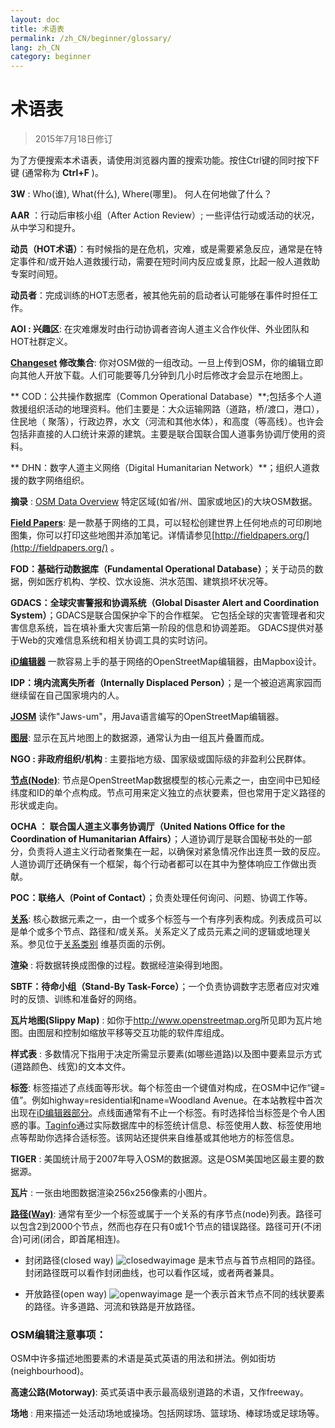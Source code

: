 ```yaml
---
layout: doc
title: 术语表 
permalink: /zh_CN/beginner/glossary/
lang: zh_CN
category: beginner
---
```


术语表 
============

> 2015年7月18日修订  

为了方便搜索本术语表，请使用浏览器内置的搜索功能。按住Ctrl键的同时按下F键 (通常称为 **Ctrl+F** )。  

**3W** : Who(谁), What(什么), Where(哪里)。  何人在何地做了什么？  

**AAR** ：行动后审核小组（After Action Review）; 一些评估行动或活动的状况，从中学习和提升。

**动员（HOT术语）**：有时候指的是在危机，灾难，或是需要紧急反应，通常是在特定事件和/或开始人道救援行动，需要在短时间内反应或复原，比起一般人道救助专案时间短。

**动员者**：完成训练的HOT志愿者，被其他先前的启动者认可能够在事件时担任工作。 

**AOI : 兴趣区**: 在灾难爆发时由行动协调者咨询人道主义合作伙伴、外业团队和HOT社群定义。


**[Changeset](http://wiki.openstreetmap.org/wiki/Changeset) 修改集合**: 你对OSM做的一组改动。一旦上传到OSM，你的编辑立即向其他人开放下载。人们可能要等几分钟到几小时后修改才会显示在地图上。

** COD：公共操作数据库（Common Operational Database）**;包括多个人道救援组织活动的地理资料。他们主要是：大众运输网路（道路，桥/渡口，港口），住民地（ 聚落），行政边界，水文（河流和其他水体），和高度（等高线）。也许会包括非直接的人口统计来源的建筑。主要是联合国联合国人道事务协调厅使用的资料。

** DHN：数字人道主义网络（Digital Humanitarian Network）**；组织人道救援的数字网络组织。

**摘录** : [OSM Data Overview](/zh_CN/osm-data/data-overview/) 特定区域(如省/州、国家或地区)的大块OSM数据。

**[Field Papers](/zh_CN/mobile-mapping/field-papers/)**: 是一款基于网络的工具，可以轻松创建世界上任何地点的可印刷地图集，你可以打印这些地图并添加笔记。详情请参见[http://fieldpapers.org/](http://fieldpapers.org/) 。 

**FOD：基础行动数据库（Fundamental Operational Database）**；关于动员的数据，例如医疗机构、学校、饮水设施、洪水范围、建筑损坏状况等。

**GDACS：全球灾害警报和协调系统（Global Disaster Alert and Coordination System）**；GDACS是联合国保护伞下的合作框架。 它包括全球的灾害管理者和灾害信息系统，旨在填补重大灾害后第一阶段的信息和协调差距。 GDACS提供对基于Web的灾难信息系统和相关协调工具的实时访问。

**[iD编辑器](/zh_CN/beginner/id-editor/)** 一款容易上手的基于网络的OpenStreetMap编辑器，由Mapbox设计。 

**IDP：境内流离失所者（Internally Displaced Person）**；是一个被迫逃离家园而继续留在自己国家境内的人。

**[JOSM](https://josm.openstreetmap.de/)** 读作"Jaws-um"，用Java语言编写的OpenStreetMap编辑器。 

**[图层](http://wiki.openstreetmap.org/wiki/Layer)**: 显示在瓦片地图上的数据源，通常认为由一组瓦片叠置而成。

**NGO : 非政府组织/机构** : 主要指地方级、国家级或国际级的非盈利公民群体。  

**[节点(Node)](http://wiki.openstreetmap.org/wiki/Node)**: 节点是OpenStreetMap数据模型的核心元素之一，由空间中已知经纬度和ID的单个点构成。节点可用来定义独立的点状要素，但也常用于定义路径的形状或走向。

**OCHA ： 联合国人道主义事务协调厅（United Nations Office for the Coordination of Humanitarian Affairs）**；人道协调厅是联合国秘书处的一部分，负责将人道主义行动者聚集在一起，以确保对紧急情况作出连贯一致的反应。 人道协调厅还确保有一个框架，每个行动者都可以在其中为整体响应工作做出贡献。

**POC：联络人（Point of Contact）**；负责处理任何询问、问题、协调工作等。

**[关系](http://wiki.openstreetmap.org/wiki/Relation)**: 核心数据元素之一，由一个或多个标签与一个有序列表构成。列表成员可以是单个或多个节点、路径和/或关系。关系定义了成员元素之间的逻辑或地理关系。参见位于[关系类别](http://wiki.openstreetmap.org/wiki/Types_of_relation) 维基页面的示例。 

**渲染** : 将数据转换成图像的过程。数据经渲染得到地图。

**SBTF：待命小组（Stand-By Task-Force）**；一个负责协调数字志愿者应对灾难时的反馈、训练和准备好的网络。

**瓦片地图(Slippy Map)** : 如你于<http://www.openstreetmap.org>所见即为瓦片地图。由图层和控制如缩放平移等交互功能的软件库组成。

**样式表** : 多数情况下指用于决定所需显示要素(如哪些道路)以及图中要素显示方式(道路颜色、线宽)的文本文件。

**标签**: 标签描述了点线面等形状。每个标签由一个键值对构成，在OSM中记作“键=值”。例如highway=residential和name=Woodland Avenue。在本站教程中首次出现在[iD编辑器部分](/zh/beginner/id-editor/#basic-editing-with-id)。点线面通常有不止一个标签。有时选择恰当标签是个令人困惑的事。[Taginfo](https://taginfo.openstreetmap.org/)通过实际数据库中的标签统计信息、标签使用人数、标签使用地点等帮助你选择合适标签。该网站还提供来自维基或其他地方的标签信息。

**TIGER** : 美国统计局于2007年导入OSM的数据源。这是OSM美国地区最主要的数据源。

**瓦片** : 一张由地图数据渲染256x256像素的小图片。

**[路径(Way)](http://wiki.openstreetmap.org/wiki/Way)**: 通常有至少一个标签或属于一个关系的有序节点(node)列表。路径可以包含2到2000个节点，然而也存在只有0或1个节点的错误路径。路径可开(不闭合)可闭(闭合，即首尾相连)。  

* 封闭路径(closed way) ![closedwayimage](http://wiki.openstreetmap.org/w/images/thumb/e/ed/Mf_closed_way.svg/20px-Mf_closed_way.svg.png) 是末节点与首节点相同的路径。封闭路径既可以看作封闭曲线，也可以看作区域，或者两者兼具。 

* 开放路径(open way) ![openwayimage](http://wiki.openstreetmap.org/w/images/thumb/2/2a/Mf_way.svg/20px-Mf_way.svg.png) 是一个表示首末节点不同的线状要素的路径。许多道路、河流和铁路是开放路径。
 
### OSM编辑注意事项：

OSM中许多描述地图要素的术语是英式英语的用法和拼法。例如街坊(neighbourhood)。

**高速公路(Motorway)**: 英式英语中表示最高级别道路的术语，又作freeway。

**场地** : 用来描述一处活动场地或操场。包括网球场、篮球场、棒球场或足球场等。